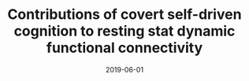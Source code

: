 ---
title: "Contributions of covert self-driven cognition to resting stat dynamic functional connectivity"
project_id: bold_connectivity_dynamics
date: 2019-06-01
conference_id: "OHBM_2019"
presenters:
   - daniel_handwerker
   - javier_gonzalez-castillo
   - peter_bandettini
   - natasha_topolski
summary: ""
file: /assets/presentations/ohbm2019_dfcvscognition_poster_small.pdf
filename: ohbm2019_dfcvscognition_poster_small.pdf
layout: presentation
---